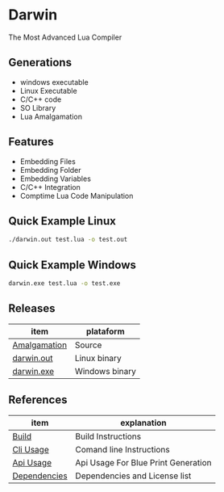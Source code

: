 # Darwin
The Most Advanced Lua Compiler
## Generations
- windows executable
- Linux Executable
- C/C++ code
- SO Library
- Lua Amalgamation

## Features
- Embedding Files
- Embedding Folder
- Embedding Variables
- C/C++ Integration
- Comptime Lua Code Manipulation

## Quick Example Linux
```bash
./darwin.out test.lua -o test.out
```
## Quick Example Windows
```bash
darwin.exe test.lua -o test.exe
```

## Releases
| item          | plataform |
|-------        |-----------|
| [Amalgamation](https://github.com/OUIsolutions/Darwin/releases/download/0.018/darwin.c)| Source  |
| [darwin.out](https://github.com/OUIsolutions/Darwin/releases/download/0.018/darwin.out)|Linux binary|
| [darwin.exe](https://github.com/OUIsolutions/Darwin/releases/download/0.018/darwin.exe)|Windows binary |



## References

| item          | explanation |
|-------        |-----------|
| [Build](/docs/build.md)| Build Instructions  |
| [Cli Usage](/docs/cli_usage.md)| Comand line Instructions|
| [Api Usage](/docs/api_usage.md)| Api Usage For Blue Print Generation|
| [Dependencies](/docs/dependencies.md)| Dependencies and  License list|

